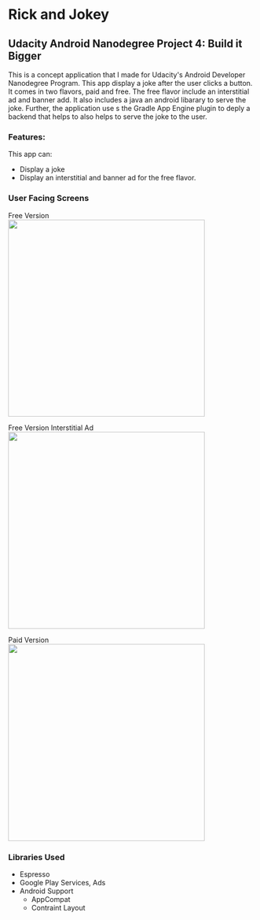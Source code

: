 # Rick and Jokey

## Udacity Android Nanodegree Project 4: Build it Bigger
This is a concept application that I made for Udacity's Android Developer Nanodegree Program.
This app display a joke after the user clicks a button. It comes in two flavors, paid and free. The free flavor include an interstitial ad and banner add. It also includes a java an android libarary to serve the joke. Further, the application use s the Gradle App Engine plugin to deply a backend that helps to also helps to serve the joke to the user.

### Features:
This app can:
* Display a joke
* Display an interstitial and banner ad for the free flavor.

### User Facing Screens
Free Version </br>
<img src="https://user-images.githubusercontent.com/25759516/31742718-5888e228-b40d-11e7-966f-9eef01153d88.png" width="400">

Free Version Interstitial Ad </br>
<img src="https://user-images.githubusercontent.com/25759516/31742723-5a408f80-b40d-11e7-8686-f54158809f2d.png" width="400">

Paid Version </br>
<img src="https://user-images.githubusercontent.com/25759516/31742725-5c957b4c-b40d-11e7-9987-29e4e6903ad9.png" width="400">

### Libraries Used
* Espresso
* Google Play Services, Ads
* Android Support
	* AppCompat
	* Contraint Layout
